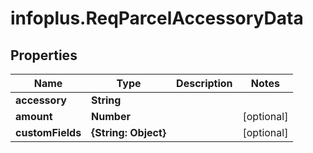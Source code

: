 # infoplus.ReqParcelAccessoryData

## Properties
Name | Type | Description | Notes
------------ | ------------- | ------------- | -------------
**accessory** | **String** |  | 
**amount** | **Number** |  | [optional] 
**customFields** | **{String: Object}** |  | [optional] 


